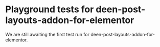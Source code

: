 # Playground tests for deen-post-layouts-addon-for-elementor
We are still awaiting the first test run for deen-post-layouts-addon-for-elementor.
